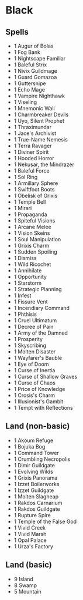 # Black


## Spells

- 1 Augur of Bolas
- 1 Fog Bank
- 1 Nightscape Familiar
- 1 Baleful Strix
- 1 Nivix Guildmage
- 1 Guard Gomazoa
- 1 Guttersnipe
- 1 Echo Mage
- 1 Vampire Nighthawk
- 1 Viseling
- 1 Mnemonic Wall
- 1 Charmbreaker Devils
- 1 Uyo, Silent Prophet
- 1 Thraximundar
- 1 Jace's Archivist
- 1 True-Name Nemesis
- 1 Terra Ravager
- 1 Diviner Spirit
- 1 Hooded Horror
- 1 Nekusar, the Mindrazer
- 1 Baleful Force
- 1 Sol Ring
- 1 Armillary Sphere
- 1 Swiftfoot Boots
- 1 Obelisk of Grixis
- 1 Temple Bell
- 1 Mirari
- 1 Propaganda
- 1 Spiteful Visions
- 1 Arcane Melee
- 1 Vision Skeins
- 1 Soul Manipulation
- 1 Grixis Charm
- 1 Sudden Spoiling
- 1 Dismiss
- 1 Wild Ricochet
- 1 Annihilate
- 1 Opportunity
- 1 Starstorm
- 1 Strategic Planning
- 1 Infest
- 1 Fissure Vent
- 1 Incendiary Command
- 1 Phthisis
- 1 Cruel Ultimatum
- 1 Decree of Pain
- 1 Army of the Damned
- 1 Prosperity
- 1 Skyscribing
- 1 Molten Disaster
- 1 Wayfarer's Bauble
- 1 Eye of Doom
- 1 Curse of Inertia
- 1 Curse of Shallow Graves
- 1 Curse of Chaos
- 1 Price of Knowledge
- 1 Crosis's Charm
- 1 Illusionist's Gambit
- 1 Tempt with Reflections


## Land (non-basic)

- 1 Akoum Refuge
- 1 Bojuka Bog
- 1 Command Tower
- 1 Crumbling Necropolis
- 1 Dimir Guildgate
- 1 Evolving Wilds
- 1 Grixis Panorama
- 1 Izzet Boilerworks
- 1 Izzet Guildgate
- 1 Molten Slagheap
- 1 Rakdos Carnarium
- 1 Rakdos Guildgate
- 1 Rupture Spire
- 1 Temple of the False God
- 1 Vivid Creek
- 1 Vivid Marsh
- 1 Opal Palace
- 1 Urza's Factory


## Land (basic)

- 9 Island
- 8 Swamp
- 5 Mountain
